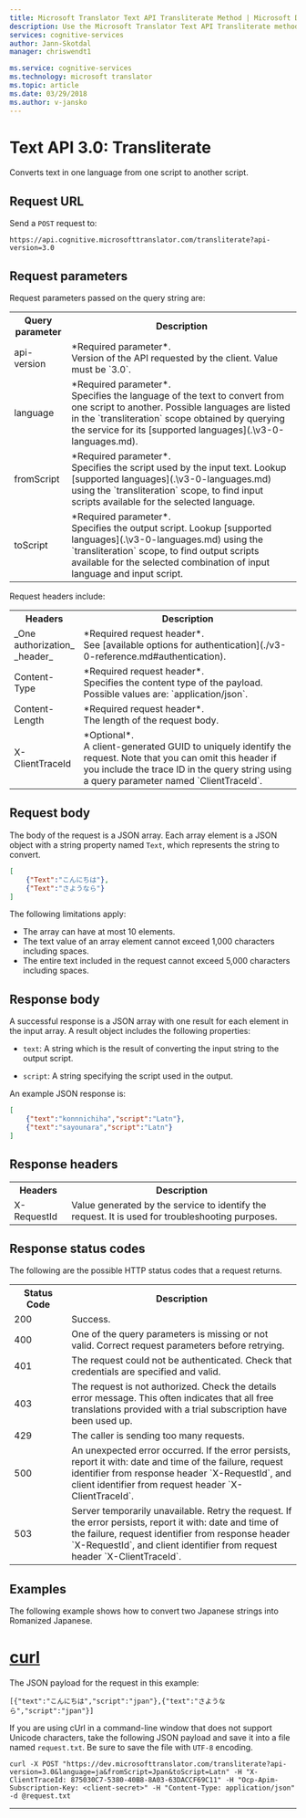 ```yaml
---
title: Microsoft Translator Text API Transliterate Method | Microsoft Docs
description: Use the Microsoft Translator Text API Transliterate method.
services: cognitive-services
author: Jann-Skotdal
manager: chriswendt1

ms.service: cognitive-services
ms.technology: microsoft translator
ms.topic: article
ms.date: 03/29/2018
ms.author: v-jansko
---
```


# Text API 3.0: Transliterate

Converts text in one language from one script to another script.

## Request URL

Send a `POST` request to:

```HTTP
https://api.cognitive.microsofttranslator.com/transliterate?api-version=3.0
```

## Request parameters

Request parameters passed on the query string are:

<table width="100%">
  <th width="20%">Query parameter</th>
  <th>Description</th>
  <tr>
    <td>api-version</td>
    <td>*Required parameter*.<br/>Version of the API requested by the client. Value must be `3.0`.</td>
  </tr>
  <tr>
    <td>language</td>
    <td>*Required parameter*.<br/>Specifies the language of the text to convert from one script to another. Possible languages are listed in the `transliteration` scope obtained by querying the service for its [supported languages](.\v3-0-languages.md).</td>
  </tr>
  <tr>
    <td>fromScript</td>
    <td>*Required parameter*.<br/>Specifies the script used by the input text. Lookup [supported languages](.\v3-0-languages.md) using the `transliteration` scope, to find input scripts available for the selected language.</td>
  </tr>
  <tr>
    <td>toScript</td>
    <td>*Required parameter*.<br/>Specifies the output script. Lookup [supported languages](.\v3-0-languages.md) using the `transliteration` scope, to find output scripts available for the selected combination of input language and input script.</td>
  </tr>
</table> 

Request headers include:

<table width="100%">
  <th width="20%">Headers</th>
  <th>Description</th>
  <tr>
    <td>_One authorization_<br/>_header_</td>
    <td>*Required request header*.<br/>See [available options for authentication](./v3-0-reference.md#authentication).</td>
  </tr>
  <tr>
    <td>Content-Type</td>
    <td>*Required request header*.<br/>Specifies the content type of the payload. Possible values are: `application/json`.</td>
  </tr>
  <tr>
    <td>Content-Length</td>
    <td>*Required request header*.<br/>The length of the request body.</td>
  </tr>
  <tr>
    <td>X-ClientTraceId</td>
    <td>*Optional*.<br/>A client-generated GUID to uniquely identify the request. Note that you can omit this header if you include the trace ID in the query string using a query parameter named `ClientTraceId`.</td>
  </tr>
</table> 

## Request body

The body of the request is a JSON array. Each array element is a JSON object with a string property named `Text`, which represents the string to convert.

```json
[
    {"Text":"こんにちは"},
    {"Text":"さようなら"}
]
```

The following limitations apply:

* The array can have at most 10 elements.
* The text value of an array element cannot exceed 1,000 characters including spaces.
* The entire text included in the request cannot exceed 5,000 characters including spaces.

## Response body

A successful response is a JSON array with one result for each element in the input array. A result object includes the following properties:

  * `text`: A string which is the result of converting the input string to the output script.
  
  * `script`: A string specifying the script used in the output.

An example JSON response is:

```json
[
    {"text":"konnnichiha","script":"Latn"},
    {"text":"sayounara","script":"Latn"}
]
```

## Response headers

<table width="100%">
  <th width="20%">Headers</th>
  <th>Description</th>
  <tr>
    <td>X-RequestId</td>
    <td>Value generated by the service to identify the request. It is used for troubleshooting purposes.</td>
  </tr>
</table> 

## Response status codes

The following are the possible HTTP status codes that a request returns. 

<table width="100%">
  <th width="20%">Status Code</th>
  <th>Description</th>
  <tr>
    <td>200</td>
    <td>Success.</td>
  </tr>
  <tr>
    <td>400</td>
    <td>One of the query parameters is missing or not valid. Correct request parameters before retrying.</td>
  </tr>
  <tr>
    <td>401</td>
    <td>The request could not be authenticated. Check that credentials are specified and valid.</td>
  </tr>
  <tr>
    <td>403</td>
    <td>The request is not authorized. Check the details error message. This often indicates that all free translations provided with a trial subscription have been used up.</td>
  </tr>
  <tr>
    <td>429</td>
    <td>The caller is sending too many requests.</td>
  </tr>
  <tr>
    <td>500</td>
    <td>An unexpected error occurred. If the error persists, report it with: date and time of the failure, request identifier from response header `X-RequestId`, and client identifier from request header `X-ClientTraceId`.</td>
  </tr>
  <tr>
    <td>503</td>
    <td>Server temporarily unavailable. Retry the request. If the error persists, report it with: date and time of the failure, request identifier from response header `X-RequestId`, and client identifier from request header `X-ClientTraceId`.</td>
  </tr>
</table> 

## Examples

The following example shows how to convert two Japanese strings into Romanized Japanese.

# [curl](#tab/curl)

The JSON payload for the request in this example:

```
[{"text":"こんにちは","script":"jpan"},{"text":"さようなら","script":"jpan"}]
```

If you are using cUrl in a command-line window that does not support Unicode characters, take the following JSON payload and save it into a file named `request.txt`. Be sure to save the file with `UTF-8` encoding.

```
curl -X POST "https://dev.microsofttranslator.com/transliterate?api-version=3.0&language=ja&fromScript=Jpan&toScript=Latn" -H "X-ClientTraceId: 875030C7-5380-40B8-8A03-63DACCF69C11" -H "Ocp-Apim-Subscription-Key: <client-secret>" -H "Content-Type: application/json" -d @request.txt
```

---
